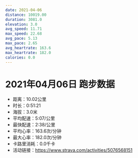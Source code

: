 ```yaml
---
date: 2021-04-06
distance: 10019.00
duration: 3081.0
elevation: 3.0
avg_speed: 11.71
max_speed: 22.68
avg_pace: 5.13
max_pace: 2.65
avg_heartrate: 163.6
max_heartrate: 182.0
calories: 0.0
---
```


# 2021年04月06日 跑步数据

- 距离：10.02公里
- 时长：0:51:21
- 海拔：3.0米
- 平均配速：5:07/公里
- 最快配速：2:38/公里
- 平均心率：163.6次/分钟
- 最大心率：182.0次/分钟
- 卡路里消耗：0.0千卡
- 活动链接：https://www.strava.com/activities/5076568151
